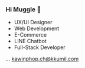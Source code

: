 ### Hi Muggle 👋

- UX/UI Designer
- Web Development
- E-Commerce
- LINE Chatbot
- Full-Stack Developer

... kawinphop.ch@kkumil.com
